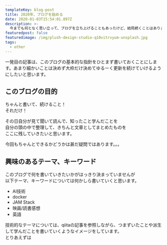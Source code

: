 ```yaml
---
templateKey: blog-post
title: 2020年、ブログを始める
date: 2020-01-03T15:54:01.897Z
description: >-
  今までも何となく思い立って、ブログを立ち上げることもあったけど、結局続くことはありませんでした。2020年。年号も変わり、東京オリンピックも開催されます。そんな時代の節目に便乗して、私もちゃんとブログを始めます。
featuredpost: false
featuredimage: /img/plush-design-studio-q10vitrvyum-unsplash.jpg
tags:
  - other
---
```

一発目の記事は、このブログの基本的な指針をひとまず書いておくことにします。あまり細かいことは決めず大枠だけ決めてゆるーく更新を続けていけるようにしたいと思います。

## このブログの目的

ちゃんと書いて、続けること！\
それだけ！  

その日自分が見て聞いて読んで、知ったこと学んだことを\
自分の頭の中で整理して、きちんと文章としてまとめたものを\
ここに残していきたいと思います。  

今回もちゃんとできるかどうかは甚だ疑問ではあります。。。

## 興味のあるテーマ、キーワード

このブログで何を書いていきたいかがはっきり決まっていませんが\
以下テーマ、キーワードについては何かしら書いていくと思います。

* AI技術
* docker
* JAM Stack
* 映画/読書感想
* 英語

技術的なテーマについては、qiitaの記事を参照しながら、つまずいたことや派生して学んだことを書いていくようなイメージをしています。\
とりあえずは
